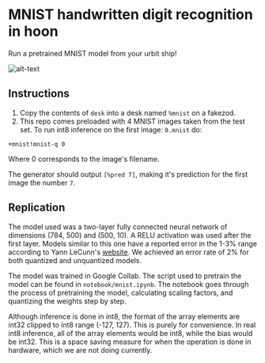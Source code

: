 # MNIST handwritten digit recognition in hoon

Run a pretrained MNIST model from your urbit ship!

![alt-text](https://github.com/zorp-corp/mnist-hoon/blob/master/pred.jpeg)

## Instructions
1. Copy the contents of `desk` into a desk named `%mnist` on a fakezod.
2. This repo comes preloaded with 4 MNIST images taken from the test set. 
To run int8 inference on the first image: `0.mnist` do:

```hoon
+mnist!mnist-q 0
```

Where 0 corresponds to the image's filename.

The generator should output `[%pred 7]`, making it's prediction for the first image the number `7`.

## Replication
The model used was a two-layer fully connected neural network of dimensions (784, 500) and (500, 10). A RELU activation 
was used after the first layer.  Models similar to this one have a reported error in the 1-3% range according to Yann LeCunn's
[website](https://web.archive.org/web/20230201163719/https://yann.lecun.com/exdb/mnist/). We achieved an error rate of 2% for
both quantized and unquantized models.

The model was trained in Google Collab. The script used to pretrain the model can be found in `notebook/mnist.ipynb`. The notebook
goes through the process of pretraining the model, calculating scaling factors, and quantizing the weights
step by step. 

Although inference is done in int8, the format of the array elements are int32 clipped to int8 range (-127, 127). This is purely 
for convenience. In real int8 inference, all of the array elements would be int8, while the bias would be int32. This 
is a space saving measure for when the operation is done in hardware, which we are not doing currently.
